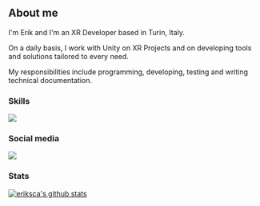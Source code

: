## About me
<div>
<p style='text-align: justify;'>
<p> I'm Erik and I'm an XR Developer based in Turin, Italy. </p>
<p> On a daily basis, I work with Unity on XR Projects and on developing tools and solutions tailored to every need.</p>
<p>My responsibilities include programming, developing, testing and writing technical documentation.</p>
</div>

### Skills
<p align="left">
  <a href="https://skillicons.dev">
    <img src="https://skillicons.dev/icons?i=unity,unreal,blender,git,cs,vscode,visualstudio" />
  </a>
</p>

### Social media
<div align="left">
<a href="https://it.linkedin.com/in/erik-scantamburlo">
<img src="https://img.shields.io/badge/LinkedIn-0077B5?style=for-the-badge&logo=linkedin&logoColor=white"/>
</a>
</div>

### Stats
[![eriksca's github stats](https://github-readme-stats.vercel.app/api?username=eriksca&theme=dark&show_icons=true&count_private=false)](https://github.com/eriksca)


